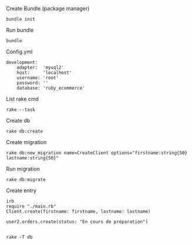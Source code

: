 Create Bundle (package manager)

    bundle init

Run bundle

    bundle

Config.yml

    development:
        adapter:  'mysql2'
        host:     'localhost'
        username: 'root'
        password: ''
        database: 'ruby_ecommerce'

List rake cmd

    rake --task

Create db

    rake db:create

Create migration

    rake db:new_migration name=CreateClient options="firstname:string{50} lastname:string{50}"

Run migration

    rake db:migrate

Create entry

    irb
    require "./main.rb"
    Client.create(firstname: firstname, lastname: lastname)

    user2.orders.create(status: "En cours de préparation")


    rake -T db
